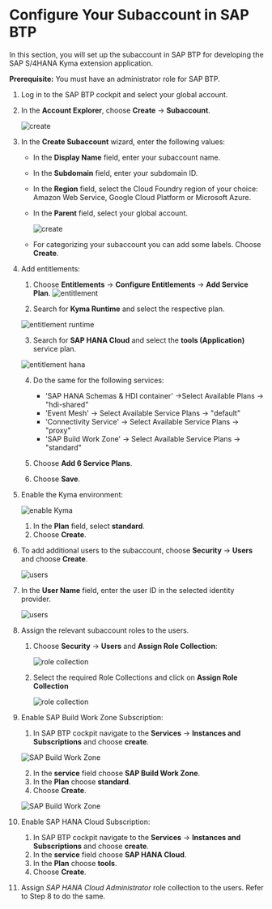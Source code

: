 # Configure Your Subaccount in SAP BTP

In this section, you will set up the subaccount in SAP BTP for developing the SAP S/4HANA Kyma extension application.

**Prerequisite:** You must have an administrator role for SAP BTP.

1. Log in to the SAP BTP cockpit and select your global account.

2. In the **Account Explorer**, choose **Create** &rarr; **Subaccount**.

   ![create](images/createSubAccount.png)

3. In the **Create Subaccount** wizard, enter the following values:

   *  In the **Display Name** field, enter your subaccount name.
   *  In the **Subdomain** field, enter your subdomain ID.
   *  In the **Region** field, select the Cloud Foundry region of your choice: Amazon Web Service, Google Cloud Platform or Microsoft Azure.
   *  In the **Parent** field, select your global account.


      ![create](images/createSubAccount2.png)

   * For categorizing your subaccount you can add some labels. Choose **Create**.

4. Add entitlements:

   1. Choose **Entitlements** &rarr; **Configure Entitlements** &rarr; **Add Service Plan**.
   ![entitlement](images/entitlements1.png)

   2. Search for **Kyma Runtime** and select the respective plan.

   ![entitlement runtime](images/kyma-entitlements.png)

   3. Search for **SAP HANA Cloud** and select the **tools (Application)** service plan. 

   ![entitlement hana](images/ent-hana.png)

   4. Do the same for the following services:

      - 'SAP HANA Schemas & HDI container' ->Select Available Plans -> "hdi-shared"
      - 'Event Mesh' -> Select Available Service Plans -> "default"
      - 'Connectivity Service' -> Select Available Service Plans -> "proxy"
      - 'SAP Build Work Zone' -> Select Available Service Plans -> "standard"

   5. Choose **Add 6 Service Plans**.

   6. Choose **Save**.

5. Enable the Kyma environment:

   ![enable Kyma](./images/enable-kyma.png)

   1. In the **Plan** field, select **standard**.
   2. Choose **Create**.

6. To add additional users to the subaccount, choose **Security** &rarr; **Users** and choose **Create**.

   ![users](./images/user1.png)

7. In the **User Name** field, enter the user ID in the selected identity provider.

   ![users](./images/user2.png)

8. Assign the relevant subaccount roles to the users.

      1. Choose **Security** &rarr; **Users** and **Assign Role Collection**:

         ![role collection](./images/rolecollection1.png)

      2. Select the required Role Collections and click on **Assign Role Collection**

         ![role collection](./images/rolecollection11.png)

9. Enable SAP Build Work Zone Subscription:
    
    1. In SAP BTP cockpit navigate to the **Services** &rarr; **Instances and Subscriptions** and choose **create**.

    ![SAP Build Work Zone](./images/launchpad1.png)

    2. In the **service** field choose **SAP Build Work Zone**.
    3. In the **Plan** choose **standard**.
    4. Choose **Create**.

    ![SAP Build Work Zone](./images/buildworkzoneSubacription.png)

10. Enable SAP HANA Cloud Subscription:

    1. In SAP BTP cockpit navigate to the **Services** &rarr; **Instances and Subscriptions** and choose **create**.
    2. In the **service** field choose **SAP HANA Cloud**.
    3. In the **Plan** choose **tools**.
    4. Choose **Create**.

11. Assign *SAP HANA Cloud Administrator* role collection to the users. Refer to Step 8 to do the same.


